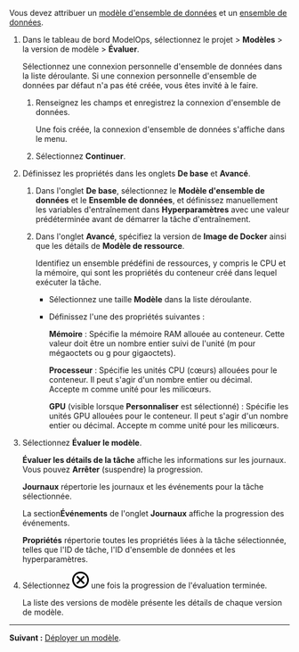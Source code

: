 Vous devez attribuer un [modèle d'ensemble de données](frd1725409311264.md) et un [ensemble de données](xfu1732652871944.md).

1.  Dans le tableau de bord ModelOps, sélectionnez le projet \> **Modèles** \> la version de modèle \> **Évaluer**.

    Sélectionnez une connexion personnelle d'ensemble de données dans la liste déroulante. Si une connexion personnelle d'ensemble de données par défaut n'a pas été créée, vous êtes invité à le faire.

    1.  Renseignez les champs et enregistrez la connexion d'ensemble de données.

        Une fois créée, la connexion d'ensemble de données s'affiche dans le menu.

    2.  Sélectionnez **Continuer**.

2.  Définissez les propriétés dans les onglets **De base** et **Avancé**.

    1.  Dans l'onglet **De base**, sélectionnez le **Modèle d'ensemble de données** et le **Ensemble de données**, et définissez manuellement les variables d'entraînement dans **Hyperparamètres** avec une valeur prédéterminée avant de démarrer la tâche d'entraînement.

    2.  Dans l'onglet **Avancé**, spécifiez la version de **Image de Docker** ainsi que les détails de **Modèle de ressource**.

        Identifiez un ensemble prédéfini de ressources, y compris le CPU et la mémoire, qui sont les propriétés du conteneur créé dans lequel exécuter la tâche.

        -   Sélectionnez une taille **Modèle** dans la liste déroulante.

        -   Définissez l'une des propriétés suivantes :

            **Mémoire** : Spécifie la mémoire RAM allouée au conteneur. Cette valeur doit être un nombre entier suivi de l'unité (m pour mégaoctets ou g pour gigaoctets).

            **Processeur** : Spécifie les unités CPU (cœurs) allouées pour le conteneur. Il peut s'agir d'un nombre entier ou décimal. Accepte m comme unité pour les milicœurs.

            **GPU** (visible lorsque **Personnaliser** est sélectionné) : Spécifie les unités GPU allouées pour le conteneur. Il peut s'agir d'un nombre entier ou décimal. Accepte m comme unité pour les milicœurs.

3.  Sélectionnez **Évaluer le modèle**.

    **Évaluer les détails de la tâche** affiche les informations sur les journaux. Vous pouvez **Arrêter** (suspendre) la progression.

    **Journaux** répertorie les journaux et les événements pour la tâche sélectionnée.

    La section**Événements** de l'onglet **Journaux** affiche la progression des événements.

    **Propriétés** répertorie toutes les propriétés liées à la tâche sélectionnée, telles que l'ID de tâche, l'ID d'ensemble de données et les hyperparamètres.

4.  Sélectionnez ![Close icon](Images/teg1680569591203.svg) une fois la progression de l'évaluation terminée.

    La liste des versions de modèle présente les détails de chaque version de modèle.

------------------------------------------------------------------------

**Suivant :** [Déployer un modèle](zum1732650629250.md).
